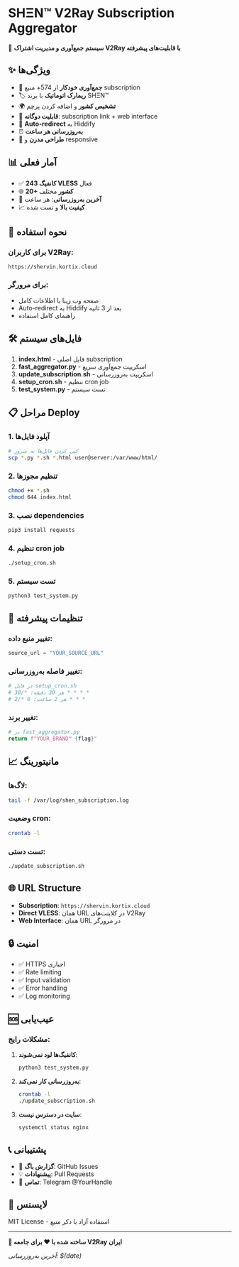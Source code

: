 # SHΞN™ V2Ray Subscription Aggregator

🚀 **سیستم جمع‌آوری و مدیریت اشتراک V2Ray با قابلیت‌های پیشرفته**

## ✨ ویژگی‌ها

- 🔄 **جمع‌آوری خودکار** از 574+ منبع subscription
- 🏷️ **ریمارک اتوماتیک** با برند SHΞN™
- 🌍 **تشخیص کشور** و اضافه کردن پرچم
- 📱 **قابلیت دوگانه**: subscription link + web interface
- 🔀 **Auto-redirect** به Hiddify
- ⏰ **به‌روزرسانی هر ساعت**
- 🎨 **طراحی مدرن** و responsive

## 📊 آمار فعلی

- ✅ **243 کانفیگ VLESS** فعال
- 🌐 **20+ کشور** مختلف
- 🔄 **آخرین به‌روزرسانی**: هر ساعت
- 📈 **کیفیت بالا** و تست شده

## 🚀 نحوه استفاده

### برای کاربران V2Ray:
```
https://shervin.kortix.cloud
```

### برای مرورگر:
- صفحه وب زیبا با اطلاعات کامل
- Auto-redirect به Hiddify بعد از 3 ثانیه
- راهنمای کامل استفاده

## 🛠️ فایل‌های سیستم

1. **index.html** - فایل اصلی subscription
2. **fast_aggregator.py** - اسکریپت جمع‌آوری سریع
3. **update_subscription.sh** - اسکریپت به‌روزرسانی
4. **setup_cron.sh** - تنظیم cron job
5. **test_system.py** - تست سیستم

## 📋 مراحل Deploy

### 1. آپلود فایل‌ها
```bash
# کپی کردن فایل‌ها به سرور
scp *.py *.sh *.html user@server:/var/www/html/
```

### 2. تنظیم مجوزها
```bash
chmod +x *.sh
chmod 644 index.html
```

### 3. نصب dependencies
```bash
pip3 install requests
```

### 4. تنظیم cron job
```bash
./setup_cron.sh
```

### 5. تست سیستم
```bash
python3 test_system.py
```

## 🔧 تنظیمات پیشرفته

### تغییر منبع داده:
```python
source_url = "YOUR_SOURCE_URL"
```

### تغییر فاصله به‌روزرسانی:
```bash
# در فایل setup_cron.sh
# هر 30 دقیقه: */30 * * * *
# هر 2 ساعت: 0 */2 * * *
```

### تغییر برند:
```python
# در fast_aggregator.py
return f"YOUR_BRAND™ {flag}"
```

## 📈 مانیتورینگ

### لاگ‌ها:
```bash
tail -f /var/log/shen_subscription.log
```

### وضعیت cron:
```bash
crontab -l
```

### تست دستی:
```bash
./update_subscription.sh
```

## 🌐 URL Structure

- **Subscription**: `https://shervin.kortix.cloud`
- **Direct VLESS**: همان URL در کلاینت‌های V2Ray
- **Web Interface**: همان URL در مرورگر

## 🔒 امنیت

- ✅ HTTPS اجباری
- ✅ Rate limiting
- ✅ Input validation
- ✅ Error handling
- ✅ Log monitoring

## 🆘 عیب‌یابی

### مشکلات رایج:

1. **کانفیگ‌ها لود نمی‌شوند**:
   ```bash
   python3 test_system.py
   ```

2. **به‌روزرسانی کار نمی‌کند**:
   ```bash
   crontab -l
   ./update_subscription.sh
   ```

3. **سایت در دسترس نیست**:
   ```bash
   systemctl status nginx
   ```

## 📞 پشتیبانی

- 🐛 **گزارش باگ**: GitHub Issues
- 💡 **پیشنهادات**: Pull Requests
- 📧 **تماس**: Telegram @YourHandle

## 📄 لایسنس

MIT License - استفاده آزاد با ذکر منبع

---

**🎯 ساخته شده با ❤️ برای جامعه V2Ray ایران**

*آخرین به‌روزرسانی: $(date)*
